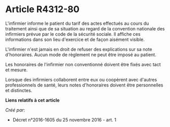 # Article R4312-80

L'infirmier informe le patient du tarif des actes effectués au cours du  traitement ainsi que de sa situation au regard de la
convention  nationale des infirmiers prévue par le code de la sécurité sociale. Il affiche ces informations dans son lieu
d'exercice et de façon aisément visible. 

L'infirmier n'est jamais en droit de refuser des explications sur sa  note d'honoraires. Aucun mode de règlement ne peut être
imposé au  patient. 

Les honoraires de l'infirmier non conventionné doivent être fixés avec tact et mesure. 

Lorsque des infirmiers collaborent entre eux ou coopèrent avec d'autres  professionnels de santé, leurs notes d'honoraires
doivent être  personnelles et distinctes.

**Liens relatifs à cet article**

_Créé par_:

  - Décret n°2016-1605 du 25 novembre 2016 - art. 1
